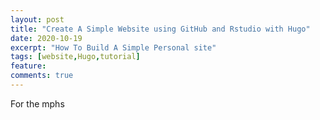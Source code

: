 ```yaml
---
layout: post
title: "Create A Simple Website using GitHub and Rstudio with Hugo"
date: 2020-10-19
excerpt: "How To Build A Simple Personal site"
tags: [website,Hugo,tutorial]
feature: 
comments: true
---
```


For the mphs
